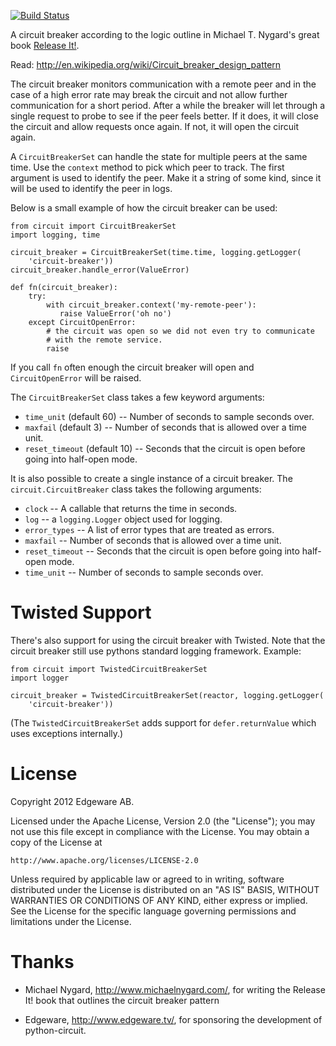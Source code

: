 [![Build Status](https://travis-ci.org/edgeware/python-circuit.svg?branch=master)](https://travis-ci.org/edgeware/python-circuit)

A circuit breaker according to the logic outline in Michael T. Nygard's 
great book [Release It!](http://www.amazon.com/Release-It-Production-Ready-Pragmatic-Programmers/dp/0978739213).

Read: http://en.wikipedia.org/wiki/Circuit_breaker_design_pattern

The circuit breaker monitors communication with a remote peer and in
the case of a high error rate may break the circuit and not allow
further communication for a short period.  After a while the breaker
will let through a single request to probe to see if the peer feels
better.  If it does, it will close the circuit and allow requests once
again.  If not, it will open the circuit again.

A `CircuitBreakerSet` can handle the state for multiple peers at the
same time.  Use the `context` method to pick which peer to track.  The
first argument is used to identify the peer.  Make it a string of some
kind, since it will be used to identify the peer in logs.

Below is a small example of how the circuit breaker can be used:

    from circuit import CircuitBreakerSet
    import logging, time

    circuit_breaker = CircuitBreakerSet(time.time, logging.getLogger(
        'circuit-breaker'))
    circuit_breaker.handle_error(ValueError)

    def fn(circuit_breaker):
        try:
            with circuit_breaker.context('my-remote-peer'):
               raise ValueError('oh no')
        except CircuitOpenError:
            # the circuit was open so we did not even try to communicate
            # with the remote service.
            raise

If you call `fn` often enough the circuit breaker will open and
`CircuitOpenError` will be raised.

The `CircuitBreakerSet` class takes a few keyword arguments:

* `time_unit` (default 60) -- Number of seconds to sample seconds over.
* `maxfail` (default 3) -- Number of seconds that is allowed over a time unit.
* `reset_timeout` (default 10) -- Seconds that the circuit is open before
   going into half-open mode.

It is also possible to create a single instance of a circuit breaker.  The
`circuit.CircuitBreaker` class takes the following arguments:

* `clock` -- A callable that returns the time in seconds.
* `log` -- a `logging.Logger` object used for logging.
* `error_types` -- A list of error types that are treated as errors.
* `maxfail` -- Number of seconds that is allowed over a time unit.
* `reset_timeout` -- Seconds that the circuit is open before
   going into half-open mode.
* `time_unit` -- Number of seconds to sample seconds over.


# Twisted Support #

There's also support for using the circuit breaker with Twisted.  Note that
the circuit breaker still use pythons standard logging framework. Example:

    from circuit import TwistedCircuitBreakerSet
    import logger

    circuit_breaker = TwistedCircuitBreakerSet(reactor, logging.getLogger(
        'circuit-breaker'))

(The `TwistedCircuitBreakerSet` adds support for `defer.returnValue`
which uses exceptions internally.)

# License #

Copyright 2012 Edgeware AB.

Licensed under the Apache License, Version 2.0 (the "License");
you may not use this file except in compliance with the License.
You may obtain a copy of the License at

    http://www.apache.org/licenses/LICENSE-2.0

Unless required by applicable law or agreed to in writing, software
distributed under the License is distributed on an "AS IS" BASIS,
WITHOUT WARRANTIES OR CONDITIONS OF ANY KIND, either express or implied.
See the License for the specific language governing permissions and
limitations under the License.


# Thanks #

* Michael Nygard, http://www.michaelnygard.com/, for writing the Release It!
  book that outlines the circuit breaker pattern

* Edgeware, http://www.edgeware.tv/, for sponsoring the development of
  python-circuit.
